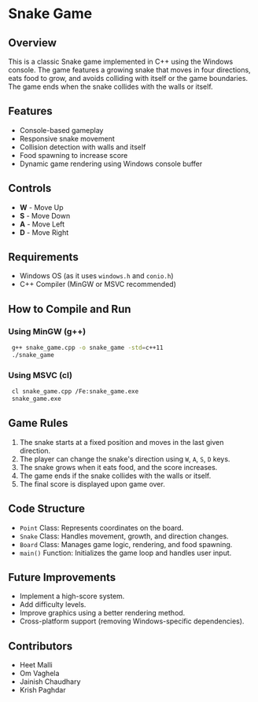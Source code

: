 # Snake Game

## Overview
This is a classic Snake game implemented in C++ using the Windows console. The game features a growing snake that moves in four directions, eats food to grow, and avoids colliding with itself or the game boundaries. The game ends when the snake collides with the walls or itself.

## Features
- Console-based gameplay
- Responsive snake movement
- Collision detection with walls and itself
- Food spawning to increase score
- Dynamic game rendering using Windows console buffer

## Controls
- **W** - Move Up
- **S** - Move Down
- **A** - Move Left
- **D** - Move Right

## Requirements
- Windows OS (as it uses `windows.h` and `conio.h`)
- C++ Compiler (MinGW or MSVC recommended)

## How to Compile and Run
### Using MinGW (g++)
```sh
 g++ snake_game.cpp -o snake_game -std=c++11
 ./snake_game
```

### Using MSVC (cl)
```sh
 cl snake_game.cpp /Fe:snake_game.exe
 snake_game.exe
```

## Game Rules
1. The snake starts at a fixed position and moves in the last given direction.
2. The player can change the snake's direction using `W`, `A`, `S`, `D` keys.
3. The snake grows when it eats food, and the score increases.
4. The game ends if the snake collides with the walls or itself.
5. The final score is displayed upon game over.

## Code Structure
- `Point` Class: Represents coordinates on the board.
- `Snake` Class: Handles movement, growth, and direction changes.
- `Board` Class: Manages game logic, rendering, and food spawning.
- `main()` Function: Initializes the game loop and handles user input.

## Future Improvements
- Implement a high-score system.
- Add difficulty levels.
- Improve graphics using a better rendering method.
- Cross-platform support (removing Windows-specific dependencies).

## Contributors
- Heet Malli
- Om Vaghela
- Jainish Chaudhary
- Krish Paghdar



